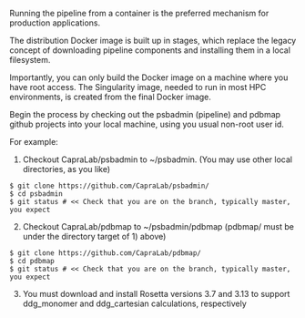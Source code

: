 Running the pipeline from a container is the preferred mechanism for production applications.

The distribution Docker image is built up in stages, which replace the legacy concept of downloading
pipeline components and installing them in a local filesystem.

Importantly, you can only build the Docker image on a machine where you have root access.
The Singularity image, needed to run in most HPC environments, is created from the final Docker
image.

Begin the process by checking out the psbadmin (pipeline) and pdbmap github projects into your local machine, using
you usual non-root user id.

For example:

1) Checkout CapraLab/psbadmin to ~/psbadmin.  (You may use other local directories, as you like)

```$ cd ~
$ git clone https://github.com/CapraLab/psbadmin/
$ cd psbadmin
$ git status # << Check that you are on the branch, typically master, you expect
```

2) Checkout CapraLab/pdbmap to ~/psbadmin/pdbmap (pdbmap/ must be under the directory target of 1) above)

```$ cd ~/psbadmin # << you may already be there.  This should be the same psbadmin directory from the above step.
$ git clone https://github.com/CapraLab/pdbmap/
$ cd pdbmap
$ git status # << Check that you are on the branch, typically master, you expect
```

3) You must download and install Rosetta versions 3.7 and 3.13 to support ddg_monomer and ddg_cartesian calculations, respectively 


